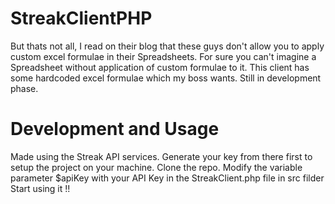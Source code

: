 StreakClientPHP
===============
But thats not all, I read on their blog that these guys don't allow you to apply custom excel formulae in their Spreadsheets. For sure you can't imagine a Spreadsheet without application of custom formulae to it. 
This client has some hardcoded excel formulae which my boss wants. Still in development phase. 

Development and Usage
======================
Made using the Streak API services. Generate your key from there first to setup the project on your machine. 
Clone the repo. 
Modify the variable parameter $apiKey with your API Key in the StreakClient.php file in src filder
Start using it !!


